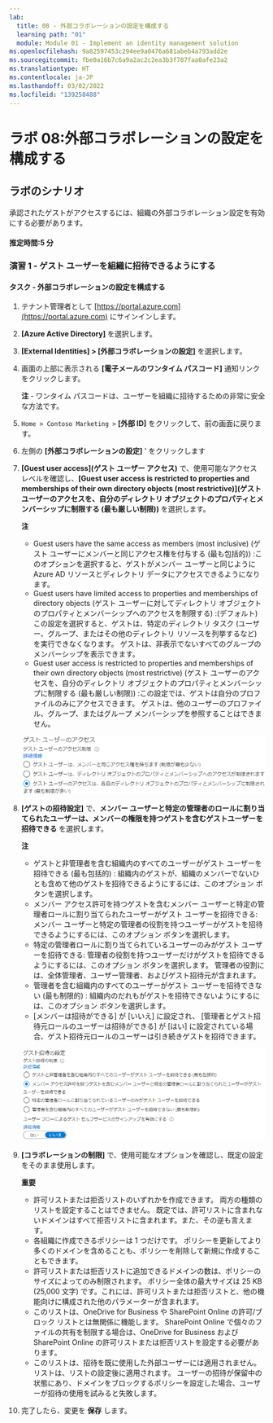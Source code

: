 ```yaml
---
lab:
  title: 08 - 外部コラボレーションの設定を構成する
  learning path: "01"
  module: Module 01 - Implement an identity management solution
ms.openlocfilehash: 9a82597453c294ee9a0476a681abeb4a793add2e
ms.sourcegitcommit: fbe0a16b7c6a9a2ac2c2ea3b3f707faa0afe23a2
ms.translationtype: HT
ms.contentlocale: ja-JP
ms.lasthandoff: 03/02/2022
ms.locfileid: "139258488"
---
```

# <a name="lab-08-configure-external-collaboration-settings"></a>ラボ 08:外部コラボレーションの設定を構成する

## <a name="lab-scenario"></a>ラボのシナリオ

承認されたゲストがアクセスするには、組織の外部コラボレーション設定を有効にする必要があります。

#### <a name="estimated-timing-5-minutes"></a>推定時間:5 分

### <a name="exercise-1---allowing-guest-users-to-be-invited-into-your-organization"></a>演習 1 - ゲスト ユーザーを組織に招待できるようにする

#### <a name="task---configure-external-collaboration-settings"></a>タスク - 外部コラボレーションの設定を構成する

1. テナント管理者として [https://portal.azure.com](https://portal.azure.com) にサインインします。
2. **[Azure Active Directory]** を選択します。
3. **[External Identities] > [外部コラボレーションの設定]** を選択します。
4. 画面の上部に表示される **[電子メールのワンタイム パスコード]** 通知リンクをクリックします。

    **注** - ワンタイム パスコードは、ユーザーを組織に招待するための非常に安全な方法です。

5. `Home > Contoso Marketing >` **[外部 ID]** をクリックして、前の画面に戻ります。
6. 左側の **[外部コラボレーションの設定]** ' をクリックします

7. **[Guest user access]\(ゲスト ユーザー アクセス\)** で、使用可能なアクセス レベルを確認し、**[Guest user access is restricted to properties and memberships of their own directory objects (most restrictive)]\(ゲスト ユーザーのアクセスを、自分のディレクトリ オブジェクトのプロパティとメンバーシップに制限する (最も厳しい制限)\)** を選択します。

    **注**
    - Guest users have the same access as members (most inclusive) (ゲスト ユーザーにメンバーと同じアクセス権を付与する (最も包括的)) :このオプションを選択すると、ゲストがメンバー ユーザーと同じように Azure AD リソースとディレクトリ データにアクセスできるようになります。
    - Guest users have limited access to properties and memberships of directory objects (ゲスト ユーザーに対してディレクトリ オブジェクトのプロパティとメンバーシップへのアクセスを制限する) :(デフォルト) この設定を選択すると、ゲストは、特定のディレクトリ タスク (ユーザー、グループ、またはその他のディレクトリ リソースを列挙するなど) を実行できなくなります。 ゲストは、非表示でないすべてのグループのメンバーシップを表示できます。
    - Guest user access is restricted to properties and memberships of their own directory objects (most restrictive) (ゲスト ユーザーのアクセスを、自分のディレクトリ オブジェクトのプロパティとメンバーシップに制限する (最も厳しい制限)) :この設定では、ゲストは自分のプロファイルのみにアクセスできます。 ゲストは、他のユーザーのプロファイル、グループ、またはグループ メンバーシップを参照することはできません。

    ![ゲスト ユーザーのアクセス制限オプションを表示している画面イメージ](./media/lp1-mod3-guest-user-access-restrictions.png)

8. **[ゲストの招待設定]** で、**メンバー ユーザーと特定の管理者のロールに割り当てられたユーザーは、メンバーの権限を持つゲストを含むゲストユーザーを招待できる** を選択します。

    **注**
    - ゲストと非管理者を含む組織内のすべてのユーザーがゲスト ユーザーを招待できる (最も包括的) : 組織内のゲストが、組織のメンバーでないひとも含めて他のゲストを招待できるようにするには、このオプション ボタンを選択します。
    - メンバー アクセス許可を持つゲストを含むメンバー ユーザーと特定の管理者ロールに割り当てられたユーザーがゲスト ユーザーを招待できる: メンバー ユーザーと特定の管理者の役割を持つユーザーがゲストを招待できるようにするには、このオプション ボタンを選択します。
    - 特定の管理者ロールに割り当てられているユーザーのみがゲスト ユーザーを招待できる: 管理者の役割を持つユーザーだけがゲストを招待できるようにするには、このオプション ボタンを選択します。 管理者の役割には、全体管理者、ユーザー管理者、およびゲスト招待元が含まれます。
    - 管理者を含む組織内のすべてのユーザーがゲスト ユーザーを招待できない (最も制限的) : 組織内のだれもがゲストを招待できないようにするには、このオプション ボタンを選択します。
    - [メンバーは招待ができる] が [いいえ] に設定され、 [管理者とゲスト招待元ロールのユーザーは招待ができる] が [はい] に設定されている場合、ゲスト招待元ロールのユーザーは引き続きゲストを招待できます。

    ![[ゲストは招待ができる] が [いいえ] に設定されて強調表示されているゲスト招待の設定を表示している画面イメージ](./media/lp1-mod3-guest-user-invite-settings.png)

9. **[コラボレーションの制限]** で、使用可能なオプションを確認し、既定の設定をそのまま使用します。

    **重要**
    - 許可リストまたは拒否リストのいずれかを作成できます。 両方の種類のリストを設定することはできません。 既定では、許可リストに含まれないドメインはすべて拒否リストに含まれます。また、その逆も言えます。
    - 各組織に作成できるポリシーは 1 つだけです。 ポリシーを更新してより多くのドメインを含めることも、ポリシーを削除して新規に作成することもできます。
    - 許可リストまたは拒否リストに追加できるドメインの数は、ポリシーのサイズによってのみ制限されます。 ポリシー全体の最大サイズは 25 KB (25,000 文字) です。これには、許可リストまたは拒否リストと、他の機能向けに構成された他のパラメーターが含まれます。
    - このリストは、OneDrive for Business や SharePoint Online の許可/ブロック リストとは無関係に機能します。 SharePoint Online で個々のファイルの共有を制限する場合は、OneDrive for Business および SharePoint Online の許可リストまたは拒否リストを設定する必要があります。
    - このリストは、招待を既に使用した外部ユーザーには適用されません。 リストは、リストの設定後に適用されます。 ユーザーの招待が保留中の状態にあり、ドメインをブロックするポリシーを設定した場合、ユーザーが招待の使用を試みると失敗します。

10. 完了したら、変更を **保存** します。
